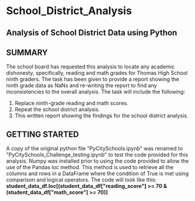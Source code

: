 # School_District_Analysis
## Analysis of School District Data using Python

## SUMMARY

The school board has requested this analysis to locate any academic dishonesty, specifically, reading and math grades for Thomas High School ninth graders. The task has been given to provide a report showing the ninth grade data as NaNs and re-writing the report to find any inconsistencies to the overall analysis. The task will include the following:

1. Replace ninth-grade reading and math scores.
2. Repeat the school district analysis.
3. This written report showing the findings for the school district analysis. 

## GETTING STARTED

A copy of the original python file "PyCitySchools.ipynb" was renamed to "PyCitySchools_Challenge_testing.ipynb" to test the code provided for this analysis. Numpy was installed prior to using the code provided to allow the use of the Pandas loc method. This method is used to retrieve all the columns and rows in a DataFrame where the condition of True is met using comparison and logical operators. 
The code will look like this: **student_data_df.loc[(student_data_df["reading_score"] >= 70 & (student_data_df["math_score"] >= 70)]**

